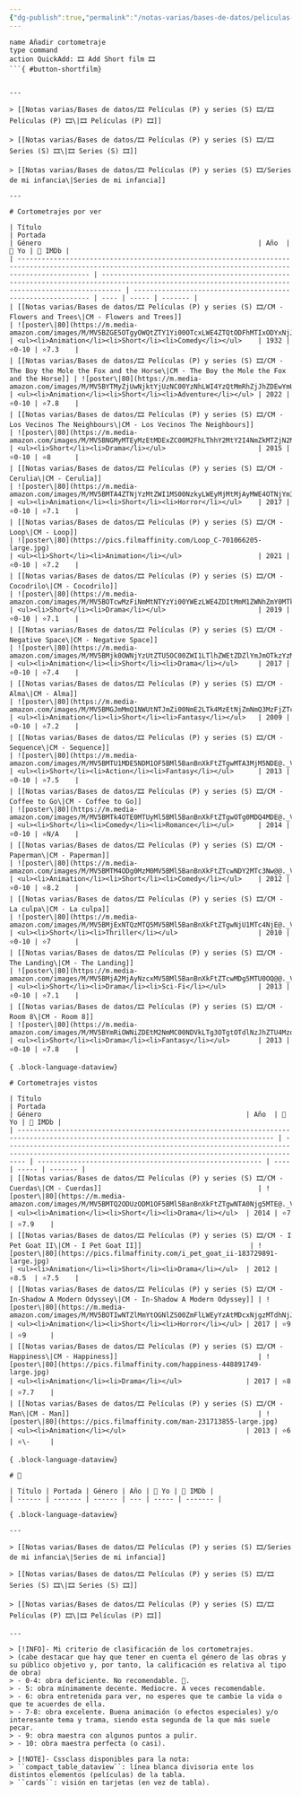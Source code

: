 ```yaml
---
{"dg-publish":true,"permalink":"/notas-varias/bases-de-datos/peliculas-p-y-series-s/cortometrajes-cm/"}
---
```



```button
name Añadir cortometraje
type command
action QuickAdd: 🎞️ Add Short film 🎞️
```{ #button-shortfilm}


---

> [[Notas varias/Bases de datos/🎞️ Películas (P) y series (S) 🎞️/🎞️ Películas (P) 🎞️\|🎞️ Películas (P) 🎞️]]

> [[Notas varias/Bases de datos/🎞️ Películas (P) y series (S) 🎞️/🎞️ Series (S) 🎞️\|🎞️ Series (S) 🎞️]]

> [[Notas varias/Bases de datos/🎞️ Películas (P) y series (S) 🎞️/Series de mi infancia\|Series de mi infancia]]

---

# Cortometrajes por ver

| Título                                                                                                                                                         | Portada                                                                                                                                           | Género                                                      | Año  | 🌟 Yo | 🌟 IMDb |
| -------------------------------------------------------------------------------------------------------------------------------------------------------------- | ------------------------------------------------------------------------------------------------------------------------------------------------- | ----------------------------------------------------------- | ---- | ----- | ------- |
| [[Notas varias/Bases de datos/🎞️ Películas (P) y series (S) 🎞️/CM - Flowers and Trees\|CM - Flowers and Trees]]                                           | ![poster\|80](https://m.media-amazon.com/images/M/MV5BZGE5OTgyOWQtZTY1Yi00OTcxLWE4ZTQtODFhMTIxODYxNjJmXkEyXkFqcGdeQXVyMjQ2MTk1OTE@._V1_SX300.jpg) | <ul><li>Animation</li><li>Short</li><li>Comedy</li></ul>    | 1932 | ⭐0-10 | ⭐7.3    |
| [[Notas varias/Bases de datos/🎞️ Películas (P) y series (S) 🎞️/CM - The Boy the Mole the Fox and the Horse\|CM - The Boy the Mole the Fox and the Horse]] | ![poster\|80](https://m.media-amazon.com/images/M/MV5BYTMyZjUwNjktYjUzNC00YzNhLWI4YzQtMmRhZjJhZDEwYmUyXkEyXkFqcGdeQXVyMTUzMTg2ODkz._V1_SX300.jpg) | <ul><li>Animation</li><li>Short</li><li>Adventure</li></ul> | 2022 | ⭐0-10 | ⭐7.8    |
| [[Notas varias/Bases de datos/🎞️ Películas (P) y series (S) 🎞️/CM - Los Vecinos The Neighbours\|CM - Los Vecinos The Neighbours]]                         | ![poster\|80](https://m.media-amazon.com/images/M/MV5BNGMyMTEyMzEtMDExZC00M2FhLThhY2MtY2I4NmZkMTZjN2M3XkEyXkFqcGdeQXVyNTE3MjQ5ODU@._V1_SX300.jpg) | <ul><li>Short</li><li>Drama</li></ul>                       | 2015 | ⭐0-10 | ⭐8      |
| [[Notas varias/Bases de datos/🎞️ Películas (P) y series (S) 🎞️/CM - Cerulia\|CM - Cerulia]]                                                               | ![poster\|80](https://m.media-amazon.com/images/M/MV5BMTA4ZTNjYzMtZWI1MS00NzkyLWEyMjMtMjAyMWE4OTNjYmI4XkEyXkFqcGdeQXVyMzYwNjE0Mg@@._V1_SX300.jpg) | <ul><li>Animation</li><li>Short</li><li>Horror</li></ul>    | 2017 | ⭐0-10 | ⭐7.1    |
| [[Notas varias/Bases de datos/🎞️ Películas (P) y series (S) 🎞️/CM - Loop\|CM - Loop]]                                                                     | ![poster\|80](https://pics.filmaffinity.com/Loop_C-701066205-large.jpg)                                                                           | <ul><li>Short</li><li>Animation</li></ul>                   | 2021 | ⭐0-10 | ⭐7.2    |
| [[Notas varias/Bases de datos/🎞️ Películas (P) y series (S) 🎞️/CM - Cocodrilo\|CM - Cocodrilo]]                                                           | ![poster\|80](https://m.media-amazon.com/images/M/MV5BOTcwMzFiNmMtNTYzYi00YWEzLWE4ZDItMmM1ZWNhZmY0MTk5XkEyXkFqcGdeQXVyNTczNjgxODU@._V1_SX300.jpg) | <ul><li>Short</li><li>Drama</li></ul>                       | 2019 | ⭐0-10 | ⭐7.1    |
| [[Notas varias/Bases de datos/🎞️ Películas (P) y series (S) 🎞️/CM - Negative Space\|CM - Negative Space]]                                                 | ![poster\|80](https://m.media-amazon.com/images/M/MV5BMjk0OWNjYzUtZTU5OC00ZWI1LTlhZWEtZDZlYmJmOTkzYzM1XkEyXkFqcGdeQXVyNDE5MTU2MDE@._V1_SX300.jpg) | <ul><li>Animation</li><li>Short</li><li>Drama</li></ul>     | 2017 | ⭐0-10 | ⭐7.4    |
| [[Notas varias/Bases de datos/🎞️ Películas (P) y series (S) 🎞️/CM - Alma\|CM - Alma]]                                                                     | ![poster\|80](https://m.media-amazon.com/images/M/MV5BMGJmMmQ1NWUtNTJmZi00NmE2LTk4MzEtNjZmNmQ3MzFjZTc0XkEyXkFqcGdeQXVyNDE5MTU2MDE@._V1_SX300.jpg) | <ul><li>Animation</li><li>Short</li><li>Fantasy</li></ul>   | 2009 | ⭐0-10 | ⭐7.2    |
| [[Notas varias/Bases de datos/🎞️ Películas (P) y series (S) 🎞️/CM - Sequence\|CM - Sequence]]                                                             | ![poster\|80](https://m.media-amazon.com/images/M/MV5BMTU1MDE5NDM1OF5BMl5BanBnXkFtZTgwMTA3MjM5NDE@._V1_SX300.jpg)                                 | <ul><li>Short</li><li>Action</li><li>Fantasy</li></ul>      | 2013 | ⭐0-10 | ⭐7.5    |
| [[Notas varias/Bases de datos/🎞️ Películas (P) y series (S) 🎞️/CM - Coffee to Go\|CM - Coffee to Go]]                                                     | ![poster\|80](https://m.media-amazon.com/images/M/MV5BMTk4OTE0MTUyMl5BMl5BanBnXkFtZTgwOTg0MDQ4MDE@._V1_SX300.jpg)                                 | <ul><li>Short</li><li>Comedy</li><li>Romance</li></ul>      | 2014 | ⭐0-10 | ⭐N/A    |
| [[Notas varias/Bases de datos/🎞️ Películas (P) y series (S) 🎞️/CM - Paperman\|CM - Paperman]]                                                             | ![poster\|80](https://m.media-amazon.com/images/M/MV5BMTM4ODg0MzM0MV5BMl5BanBnXkFtZTcwNDY2MTc3Nw@@._V1_SX300.jpg)                                 | <ul><li>Animation</li><li>Short</li><li>Comedy</li></ul>    | 2012 | ⭐0-10 | ⭐8.2    |
| [[Notas varias/Bases de datos/🎞️ Películas (P) y series (S) 🎞️/CM - La culpa\|CM - La culpa]]                                                             | ![poster\|80](https://m.media-amazon.com/images/M/MV5BMjExNTQzMTQ5MV5BMl5BanBnXkFtZTgwNjU1MTc4NjE@._V1_SX300.jpg)                                 | <ul><li>Short</li><li>Thriller</li></ul>                    | 2010 | ⭐0-10 | ⭐7      |
| [[Notas varias/Bases de datos/🎞️ Películas (P) y series (S) 🎞️/CM - The Landing\|CM - The Landing]]                                                       | ![poster\|80](https://m.media-amazon.com/images/M/MV5BMjA2MjAyNzcxMV5BMl5BanBnXkFtZTcwMDg5MTU0OQ@@._V1_SX300.jpg)                                 | <ul><li>Short</li><li>Drama</li><li>Sci-Fi</li></ul>        | 2013 | ⭐0-10 | ⭐7.1    |
| [[Notas varias/Bases de datos/🎞️ Películas (P) y series (S) 🎞️/CM - Room 8\|CM - Room 8]]                                                                 | ![poster\|80](https://m.media-amazon.com/images/M/MV5BYmRiOWNiZDEtM2NmMC00NDVkLTg3OTgtOTdlNzJhZTU4MzdmXkEyXkFqcGdeQXVyMzI0Mzk2NjA@._V1_SX300.jpg) | <ul><li>Short</li><li>Drama</li><li>Fantasy</li></ul>       | 2013 | ⭐0-10 | ⭐7.8    |

{ .block-language-dataview}

# Cortometrajes vistos

| Título                                                                                                                                 | Portada                                                                                                                                           | Género                                                   | Año  | 🌟 Yo | 🌟 IMDb |
| -------------------------------------------------------------------------------------------------------------------------------------- | ------------------------------------------------------------------------------------------------------------------------------------------------- | -------------------------------------------------------- | ---- | ----- | ------- |
| [[Notas varias/Bases de datos/🎞️ Películas (P) y series (S) 🎞️/CM - Cuerdas\|CM - Cuerdas]]                                       | ![poster\|80](https://m.media-amazon.com/images/M/MV5BMTQ2ODUzODM1OF5BMl5BanBnXkFtZTgwNTA0Njg5MTE@._V1_SX300.jpg)                                 | <ul><li>Animation</li><li>Short</li><li>Drama</li></ul>  | 2014 | ⭐7    | ⭐7.9    |
| [[Notas varias/Bases de datos/🎞️ Películas (P) y series (S) 🎞️/CM - I Pet Goat II\|CM - I Pet Goat II]]                           | ![poster\|80](https://pics.filmaffinity.com/i_pet_goat_ii-183729891-large.jpg)                                                                    | <ul><li>Animation</li><li>Short</li><li>Drama</li></ul>  | 2012 | ⭐8.5  | ⭐7.5    |
| [[Notas varias/Bases de datos/🎞️ Películas (P) y series (S) 🎞️/CM - In-Shadow A Modern Odyssey\|CM - In-Shadow A Modern Odyssey]] | ![poster\|80](https://m.media-amazon.com/images/M/MV5BOTIwNTZlMmYtOGNlZS00ZmFlLWEyYzAtMDcxNjgzMTdhNjJkXkEyXkFqcGdeQXVyNTExOTc5NDc@._V1_SX300.jpg) | <ul><li>Animation</li><li>Short</li><li>Horror</li></ul> | 2017 | ⭐9    | ⭐9      |
| [[Notas varias/Bases de datos/🎞️ Películas (P) y series (S) 🎞️/CM - Happiness\|CM - Happiness]]                                   | ![poster\|80](https://pics.filmaffinity.com/happiness-448891749-large.jpg)                                                                        | <ul><li>Animation</li><li>Drama</li></ul>                | 2017 | ⭐8    | ⭐7.7    |
| [[Notas varias/Bases de datos/🎞️ Películas (P) y series (S) 🎞️/CM - Man\|CM - Man]]                                               | ![poster\|80](https://pics.filmaffinity.com/man-231713855-large.jpg)                                                                              | <ul><li>Animation</li></ul>                              | 2013 | ⭐6    | ⭐\-     |

{ .block-language-dataview}

# 💩

| Título | Portada | Género | Año | 🌟 Yo | 🌟 IMDb |
| ------ | ------- | ------ | --- | ----- | ------- |

{ .block-language-dataview}

---

> [[Notas varias/Bases de datos/🎞️ Películas (P) y series (S) 🎞️/Series de mi infancia\|Series de mi infancia]]

> [[Notas varias/Bases de datos/🎞️ Películas (P) y series (S) 🎞️/🎞️ Series (S) 🎞️\|🎞️ Series (S) 🎞️]]

> [[Notas varias/Bases de datos/🎞️ Películas (P) y series (S) 🎞️/🎞️ Películas (P) 🎞️\|🎞️ Películas (P) 🎞️]]

---

> [!INFO]- Mi criterio de clasificación de los cortometrajes.
> (cabe destacar que hay que tener en cuenta el género de las obras y su público objetivo y, por tanto, la calificación es relativa al tipo de obra)
> - 0-4: obra deficiente. No recomendable. 💩.
> - 5: obra mínimamente decente. Mediocre. A veces recomendable.
> - 6: obra entretenida para ver, no esperes que te cambie la vida o que te acuerdes de ella.
> - 7-8: obra excelente. Buena animación (o efectos especiales) y/o interesante tema y trama, siendo esta segunda de la que más suele pecar.
> - 9: obra maestra con algunos puntos a pulir.
> - 10: obra maestra perfecta (o casi).

> [!NOTE]- Cssclass disponibles para la nota:
> ``compact_table_dataview``: línea blanca divisoria ente los distintos elementos (películas) de la tabla.
> ``cards``: visión en tarjetas (en vez de tabla).